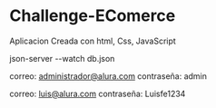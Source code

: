 # Challenge-EComerce
Aplicacion Creada con html, Css, JavaScript


json-server --watch db.json

correo: administrador@alura.com
contraseña: admin

correo: luis@alura.com
contraseña: Luisfe1234
